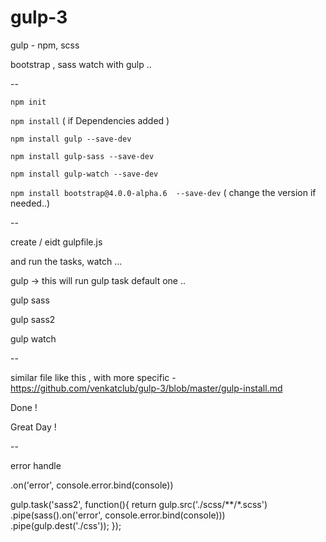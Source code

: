 # gulp-3
gulp - npm, scss 

bootstrap , sass  watch with gulp ..


--

```npm init``` 

```npm install```  ( if Dependencies added )

```npm install gulp --save-dev```

```npm install gulp-sass --save-dev```

```npm install gulp-watch --save-dev```

```npm install bootstrap@4.0.0-alpha.6  --save-dev```   ( change the version if needed..)



--

create / eidt gulpfile.js

and run the tasks, watch ...

gulp    -> this will run gulp task default one ..

gulp sass 

gulp sass2


gulp watch  

--

similar file like this , with more specific - 
https://github.com/venkatclub/gulp-3/blob/master/gulp-install.md

Done ! 

Great Day !




--


error handle 

.on('error', console.error.bind(console))


gulp.task('sass2', function(){
    return gulp.src('./scss/**/*.scss')
    .pipe(sass().on('error', console.error.bind(console)))
    .pipe(gulp.dest('./css'));
});


